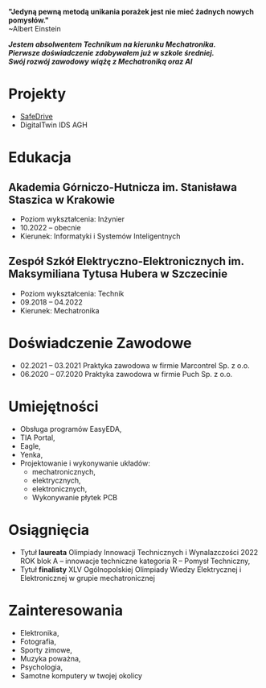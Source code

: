 **"Jedyną pewną metodą unikania porażek jest nie mieć żadnych nowych pomysłów."** <br />
~Albert Einstein <br />

***Jestem absolwentem Technikum na kierunku Mechatronika. <br />
Pierwsze doświadczenie zdobywałem już w szkole średniej. <br />
Swój rozwój zawodowy wiążę z Mechatroniką oraz AI*** <br />

# Projekty
- [SafeDrive](https://youtu.be/f3RRo53PAh8)
- DigitalTwin IDS AGH

# Edukacja <br>

## Akademia Górniczo-Hutnicza im. Stanisława Staszica w Krakowie
- Poziom wykształcenia: Inżynier
- 10.2022 – obecnie		
- Kierunek: Informatyki i Systemów Inteligentnych

## Zespół Szkół Elektryczno-Elektronicznych im. Maksymiliana Tytusa Hubera w Szczecinie	
- Poziom wykształcenia: Technik
- 09.2018 – 04.2022
- Kierunek: Mechatronika


# Doświadczenie Zawodowe <br>
- 02.2021 – 03.2021		Praktyka zawodowa w firmie Marcontrel Sp. z o.o.
- 06.2020 – 07.2020		Praktyka zawodowa w firmie Puch Sp. z o.o.

# Umiejętności
- Obsługa programów EasyEDA,
- TIA Portal,
- Eagle,
- Yenka,
- Projektowanie i wykonywanie układów:
  - mechatronicznych,
  - elektrycznych,
  - elektronicznych,
  - Wykonywanie płytek PCB

# Osiągnięcia
- Tytuł **laureata** Olimpiady Innowacji Technicznych i Wynalazczości 2022 ROK blok A – innowacje techniczne kategoria R – Pomysł Techniczny,
- Tytuł **finalisty** XLV Ogólnopolskiej Olimpiady Wiedzy Elektrycznej i Elektronicznej w grupie mechatronicznej 

# Zainteresowania
- Elektronika,
- Fotografia, 
- Sporty zimowe,
- Muzyka poważna,
- Psychologia,
- Samotne komputery w twojej okolicy



